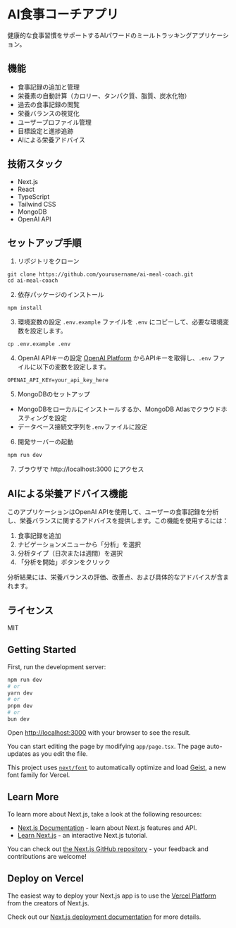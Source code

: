 # AI食事コーチアプリ

健康的な食事習慣をサポートするAIパワードのミールトラッキングアプリケーション。

## 機能

- 食事記録の追加と管理
- 栄養素の自動計算（カロリー、タンパク質、脂質、炭水化物）
- 過去の食事記録の閲覧
- 栄養バランスの視覚化
- ユーザープロファイル管理
- 目標設定と進捗追跡
- AIによる栄養アドバイス

## 技術スタック

- Next.js
- React
- TypeScript
- Tailwind CSS
- MongoDB
- OpenAI API

## セットアップ手順

1. リポジトリをクローン
```
git clone https://github.com/yourusername/ai-meal-coach.git
cd ai-meal-coach
```

2. 依存パッケージのインストール
```
npm install
```

3. 環境変数の設定
`.env.example` ファイルを `.env` にコピーして、必要な環境変数を設定します。
```
cp .env.example .env
```

4. OpenAI APIキーの設定
[OpenAI Platform](https://platform.openai.com/) からAPIキーを取得し、`.env` ファイルに以下の変数を設定します。
```
OPENAI_API_KEY=your_api_key_here
```

5. MongoDBのセットアップ
- MongoDBをローカルにインストールするか、MongoDB Atlasでクラウドホスティングを設定
- データベース接続文字列を`.env`ファイルに設定

6. 開発サーバーの起動
```
npm run dev
```

7. ブラウザで http://localhost:3000 にアクセス

## AIによる栄養アドバイス機能

このアプリケーションはOpenAI APIを使用して、ユーザーの食事記録を分析し、栄養バランスに関するアドバイスを提供します。この機能を使用するには：

1. 食事記録を追加
2. ナビゲーションメニューから「分析」を選択
3. 分析タイプ（日次または週間）を選択
4. 「分析を開始」ボタンをクリック

分析結果には、栄養バランスの評価、改善点、および具体的なアドバイスが含まれます。

## ライセンス

MIT

## Getting Started

First, run the development server:

```bash
npm run dev
# or
yarn dev
# or
pnpm dev
# or
bun dev
```

Open [http://localhost:3000](http://localhost:3000) with your browser to see the result.

You can start editing the page by modifying `app/page.tsx`. The page auto-updates as you edit the file.

This project uses [`next/font`](https://nextjs.org/docs/app/building-your-application/optimizing/fonts) to automatically optimize and load [Geist](https://vercel.com/font), a new font family for Vercel.

## Learn More

To learn more about Next.js, take a look at the following resources:

- [Next.js Documentation](https://nextjs.org/docs) - learn about Next.js features and API.
- [Learn Next.js](https://nextjs.org/learn) - an interactive Next.js tutorial.

You can check out [the Next.js GitHub repository](https://github.com/vercel/next.js) - your feedback and contributions are welcome!

## Deploy on Vercel

The easiest way to deploy your Next.js app is to use the [Vercel Platform](https://vercel.com/new?utm_medium=default-template&filter=next.js&utm_source=create-next-app&utm_campaign=create-next-app-readme) from the creators of Next.js.

Check out our [Next.js deployment documentation](https://nextjs.org/docs/app/building-your-application/deploying) for more details.

